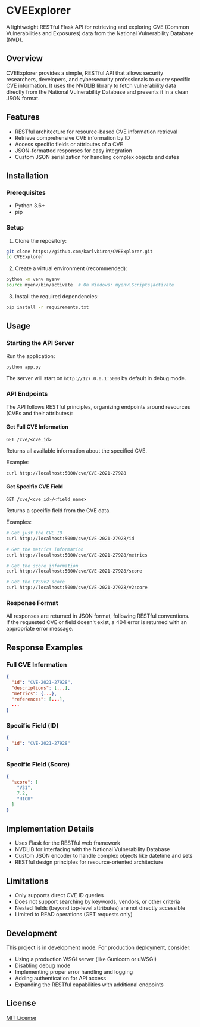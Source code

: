 # CVEExplorer

A lightweight RESTful Flask API for retrieving and exploring CVE (Common Vulnerabilities and Exposures) data from the National Vulnerability Database (NVD).

## Overview

CVEExplorer provides a simple, RESTful API that allows security researchers, developers, and cybersecurity professionals to query specific CVE information. It uses the NVDLIB library to fetch vulnerability data directly from the National Vulnerability Database and presents it in a clean JSON format.

## Features

- RESTful architecture for resource-based CVE information retrieval
- Retrieve comprehensive CVE information by ID
- Access specific fields or attributes of a CVE
- JSON-formatted responses for easy integration
- Custom JSON serialization for handling complex objects and dates

## Installation

### Prerequisites

- Python 3.6+
- pip

### Setup

1. Clone the repository:
```bash
git clone https://github.com/karlvbiron/CVEExplorer.git
cd CVEExplorer
```

2. Create a virtual environment (recommended):
```bash
python -m venv myenv
source myenv/bin/activate  # On Windows: myenv\Scripts\activate
```

3. Install the required dependencies:
```bash
pip install -r requirements.txt
```

## Usage

### Starting the API Server

Run the application:
```bash
python app.py
```

The server will start on `http://127.0.0.1:5000` by default in debug mode.

### API Endpoints

The API follows RESTful principles, organizing endpoints around resources (CVEs and their attributes):

#### Get Full CVE Information

```
GET /cve/<cve_id>
```

Returns all available information about the specified CVE.

Example:
```bash
curl http://localhost:5000/cve/CVE-2021-27928
```

#### Get Specific CVE Field

```
GET /cve/<cve_id>/<field_name>
```

Returns a specific field from the CVE data.

Examples:
```bash
# Get just the CVE ID
curl http://localhost:5000/cve/CVE-2021-27928/id

# Get the metrics information
curl http://localhost:5000/cve/CVE-2021-27928/metrics

# Get the score information
curl http://localhost:5000/cve/CVE-2021-27928/score

# Get the CVSSv2 score
curl http://localhost:5000/cve/CVE-2021-27928/v2score
```

### Response Format

All responses are returned in JSON format, following RESTful conventions. If the requested CVE or field doesn't exist, a 404 error is returned with an appropriate error message.

## Response Examples

### Full CVE Information

```json
{
  "id": "CVE-2021-27928",
  "descriptions": [...],
  "metrics": {...},
  "references": [...],
  ...
}
```

### Specific Field (ID)

```json
{
  "id": "CVE-2021-27928"
}
```

### Specific Field (Score)

```json
{
  "score": [
    "V31",
    7.2,
    "HIGH"
  ]
}
```

## Implementation Details

- Uses Flask for the RESTful web framework
- NVDLIB for interfacing with the National Vulnerability Database
- Custom JSON encoder to handle complex objects like datetime and sets
- RESTful design principles for resource-oriented architecture

## Limitations

- Only supports direct CVE ID queries
- Does not support searching by keywords, vendors, or other criteria
- Nested fields (beyond top-level attributes) are not directly accessible
- Limited to READ operations (GET requests only)

## Development

This project is in development mode. For production deployment, consider:

- Using a production WSGI server (like Gunicorn or uWSGI)
- Disabling debug mode
- Implementing proper error handling and logging
- Adding authentication for API access
- Expanding the RESTful capabilities with additional endpoints

## License

[MIT License](LICENSE)